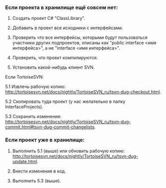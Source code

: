 ### Если проекта в хранилище ещё совсем нет: ###

1. Создать проект  C# "ClassLibrary".

2. Добавить в проект все исходники с интерфейсами.

3. Проверить что все интерфейсы, которыми будут пользоваться участники других подпроектов, описаны как
"public interface <имя интерфейса>", а не "interface <имя интерфейса>".

4. Проверить, что проект компилируются.

5. Установить какой-нибудь клиент SVN.

Если TortoiseSVN:

5.1 Извлечь рабочую копию: http://tortoisesvn.net/docs/nightly/TortoiseSVN_ru/tsvn-dug-checkout.html.

5.2 Скопировать туда проект (у нас желательно в папку InterfaceProjects).

5.3 Сохранить изменения: http://tortoisesvn.net/docs/nightly/TortoiseSVN_ru/tsvn-dug-commit.html#tsvn-dug-commit-changelists.

### Если проект уже в хранилище: ###

1. Выполнить 5.1 (выше) или обновить рабочую копию: http://tortoisesvn.net/docs/nightly/TortoiseSVN_ru/tsvn-dug-update.html.

2. Внести изменения в код.

3. Выполнить 5.3 (выше).